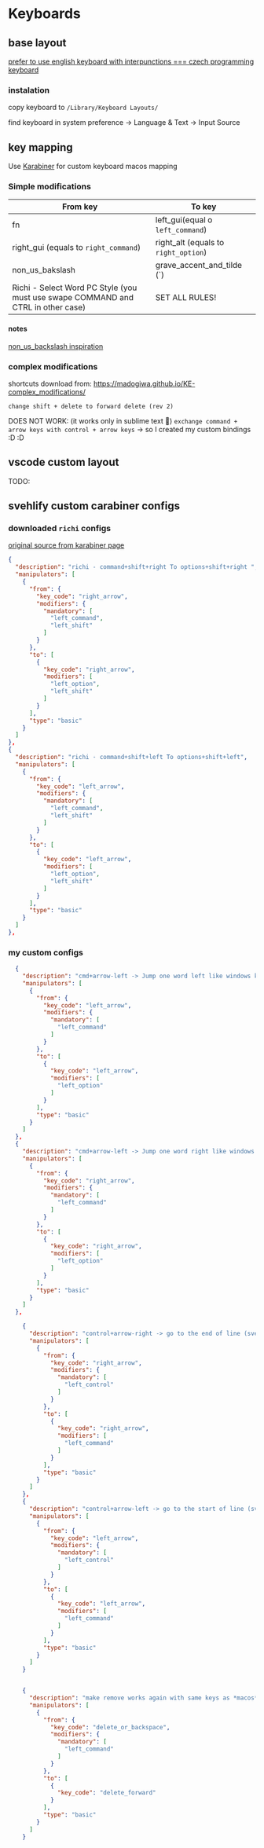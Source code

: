 # Keyboards

## base layout 
[prefer to use english keyboard with interpunctions === czech programming keyboard](http://blog.destil.cz/2012/10/ceska-programatorska-klavesnice-pro-mac.html)

### instalation

copy keyboard to `/Library/Keyboard Layouts/` 

find keyboard in system preference -> Language & Text -> Input Source


## key mapping
Use [Karabiner](https://github.com/pqrs-org/Karabiner-Elements) for custom keyboard macos mapping

### Simple modifications

| From key                               | To key                                |
| -------------------------------------- | ------------------------------------- |
| fn                                     | left_gui(equal o `left_command`)      |
| right_gui (equals to `right_command`)  | right_alt (equals to `right_option`)  |
| non_us_bakslash                        | grave_accent_and_tilde (`)            |
| Richi - Select Word PC Style (you must use swape COMMAND and CTRL in other case) | SET ALL RULES! |


#### notes
[non_us_backslash inspiration](https://github.com/pqrs-org/Karabiner-Elements/issues/1028)


### complex modifications

shortcuts download from: https://madogiwa.github.io/KE-complex_modifications/

`change shift + delete to forward delete (rev 2)`


DOES NOT WORK: (it works only in sublime text :facepalm:)
`exchange command + arrow keys with control + arrow keys`
-> so I created my custom bindings :D :D 


## vscode custom layout

TODO:



## svehlify custom carabiner configs


### downloaded `richi` configs

[original source from karabiner page](https://pqrs.org/osx/karabiner/complex_modifications/#Richi_Select_Word_PC)


```json
{
  "description": "richi - command+shift+right To options+shift+right ",
  "manipulators": [
    {
      "from": {
        "key_code": "right_arrow",
        "modifiers": {
          "mandatory": [
            "left_command",
            "left_shift"
          ]
        }
      },
      "to": [
        {
          "key_code": "right_arrow",
          "modifiers": [
            "left_option",
            "left_shift"
          ]
        }
      ],
      "type": "basic"
    }
  ]
},
{
  "description": "richi - command+shift+left To options+shift+left",
  "manipulators": [
    {
      "from": {
        "key_code": "left_arrow",
        "modifiers": {
          "mandatory": [
            "left_command",
            "left_shift"
          ]
        }
      },
      "to": [
        {
          "key_code": "left_arrow",
          "modifiers": [
            "left_option",
            "left_shift"
          ]
        }
      ],
      "type": "basic"
    }
  ]
},
```

### my custom configs
```json
  {
    "description": "cmd+arrow-left -> Jump one word left like windows keyboard (svehlify custom)",
    "manipulators": [
      {
        "from": {
          "key_code": "left_arrow",
          "modifiers": {
            "mandatory": [
              "left_command"
            ] 
          }
        },
        "to": [
          {
            "key_code": "left_arrow",
            "modifiers": [
              "left_option"
            ]
          }
        ],
        "type": "basic"
      }
    ]
  },
  {
    "description": "cmd+arrow-left -> Jump one word right like windows keyboard (svehlify custom)",
    "manipulators": [
      {
        "from": {
          "key_code": "right_arrow",
          "modifiers": {
            "mandatory": [
              "left_command"
            ]
          }
        },
        "to": [
          {
            "key_code": "right_arrow",
            "modifiers": [
              "left_option"
            ]
          }
        ],
        "type": "basic"
      }
    ]
  },

    {
      "description": "control+arrow-right -> go to the end of line (svehlify custom)",
      "manipulators": [
        {
          "from": {
            "key_code": "right_arrow",
            "modifiers": {
              "mandatory": [
                "left_control"
              ]
            }
          },
          "to": [
            {
              "key_code": "right_arrow",
              "modifiers": [
                "left_command"
              ]
            }
          ],
          "type": "basic"
        }
      ]
    },
    {
      "description": "control+arrow-left -> go to the start of line (svehlify custom)",
      "manipulators": [
        {
          "from": {
            "key_code": "left_arrow",
            "modifiers": {
              "mandatory": [
                "left_control"
              ]
            }
          },
          "to": [
            {
              "key_code": "left_arrow",
              "modifiers": [
                "left_command"
              ]
            }
          ],
          "type": "basic"
        }
      ]
    }


    {
      "description": "make remove works again with same keys as *macos* default (custom svehlify)",
      "manipulators": [
        {
          "from": {
            "key_code": "delete_or_backspace",
            "modifiers": {
              "mandatory": [
                "left_command"
              ]
            }
          },
          "to": [
            {
              "key_code": "delete_forward"
            }
          ],
          "type": "basic"
        }
      ]
    }
```